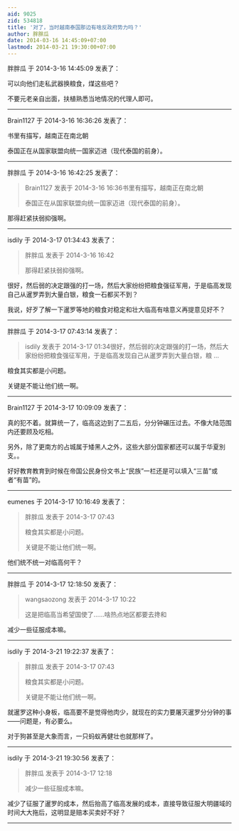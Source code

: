 ```yaml
---
aid: 9025
zid: 534818
title: '对了，当时越南泰国那边有啥反政府势力吗？'
author: 胖胖瓜
date: 2014-03-16 14:45:09+07:00
lastmod: 2014-03-21 19:30:00+07:00
---
```


胖胖瓜 于 2014-3-16 14:45:09 发表了：

可以向他们走私武器换粮食，煤这些吧？

不要元老亲自出面，扶植熟悉当地情况的代理人即可。

---------

Brain1127 于 2014-3-16 16:36:26 发表了：

书里有描写，越南正在南北朝

泰国正在从国家联盟向统一国家迈进（现代泰国的前身）。

---------

胖胖瓜 于 2014-3-16 16:42:25 发表了：

> Brain1127 发表于 2014-3-16 16:36书里有描写，越南正在南北朝
> 
> 泰国正在从国家联盟向统一国家迈进（现代泰国的前身）。



那得赶紧扶弱抑强啊。

---------

isdily 于 2014-3-17 01:34:43 发表了：

> 胖胖瓜 发表于 2014-3-16 16:42
> 
> 那得赶紧扶弱抑强啊。



很好，然后弱的决定跟强的打一场，然后大家纷纷把粮食强征军用，于是临高发现自己从暹罗弄到大量白银，粮食一石都买不到？

我说，好歹了解一下暹罗等地的粮食对稳定和壮大临高有啥意义再提意见好不？

---------

胖胖瓜 于 2014-3-17 07:43:14 发表了：

> isdily 发表于 2014-3-17 01:34很好，然后弱的决定跟强的打一场，然后大家纷纷把粮食强征军用，于是临高发现自己从暹罗弄到大量白银，粮 ...



粮食其实都是小问题。

关键是不能让他们统一啊。

---------

Brain1127 于 2014-3-17 10:09:09 发表了：

真的犯不着。就算统一了，临高这边到了二五后，分分钟碾压过去。不像大陆范围内还要顾及吃相。

另外，除了更南方的占城属于矮黑人之外，这些大部分国家都还可以属于华夏別支。。

好好教育教育到时候在帝国公民身份文书上“民族”一栏还是可以填入“三苗”或者“有苗”的。

---------

eumenes 于 2014-3-17 10:16:49 发表了：

> 胖胖瓜 发表于 2014-3-17 07:43
> 
> 粮食其实都是小问题。
> 
> 关键是不能让他们统一啊。



他们统不统一对临高何干？

---------

胖胖瓜 于 2014-3-17 12:18:50 发表了：

> wangsaozong 发表于 2014-3-17 10:22
> 
> 这是把临高当希望国使了……啥热点地区都要去搀和



减少一些征服成本嘛。

---------

isdily 于 2014-3-21 19:22:37 发表了：

> 胖胖瓜 发表于 2014-3-17 07:43
> 
> 粮食其实都是小问题。
> 
> 关键是不能让他们统一啊。



就暹罗这种小身板，临高要不是觉得他肉少，就现在的实力要屠灭暹罗分分钟的事——问题是，有必要么。

对于狗甚至是大象而言，一只蚂蚁再健壮也就那样了。

---------

isdily 于 2014-3-21 19:30:56 发表了：

> 胖胖瓜 发表于 2014-3-17 12:18
> 
> 减少一些征服成本嘛。



减少了征服了暹罗的成本，然后抬高了临高发展的成本，直接导致征服大明疆域的时间大大拖后，这明显是赔本买卖好不好？

---------

